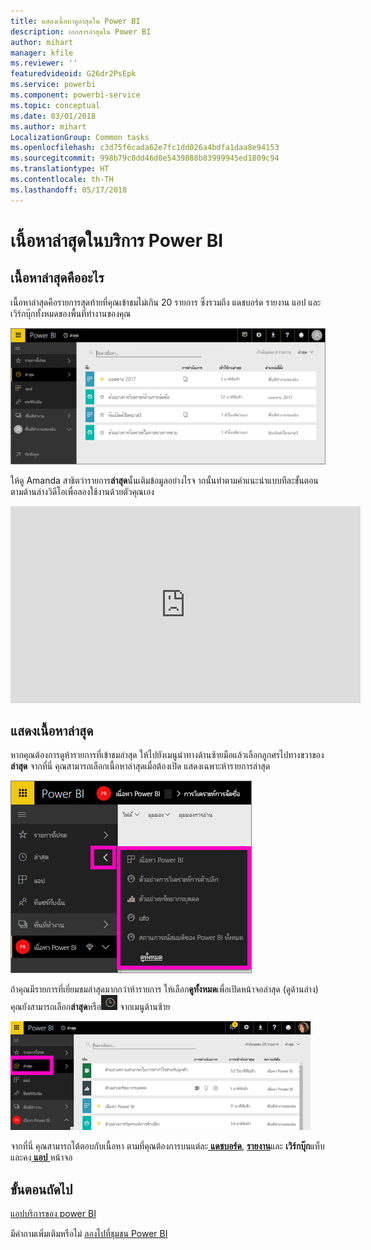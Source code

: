 ```yaml
---
title: แสดงเนื้อหาดูล่าสุดใน Power BI
description: เอกสารล่าสุดใน Power BI
author: mihart
manager: kfile
ms.reviewer: ''
featuredvideoid: G26dr2PsEpk
ms.service: powerbi
ms.component: powerbi-service
ms.topic: conceptual
ms.date: 03/01/2018
ms.author: mihart
LocalizationGroup: Common tasks
ms.openlocfilehash: c3d75f6cada62e7fc1dd026a4bdfa1daa8e94153
ms.sourcegitcommit: 998b79c0dd46d0e5439888b83999945ed1809c94
ms.translationtype: HT
ms.contentlocale: th-TH
ms.lasthandoff: 05/17/2018
---
```

# <a name="recent-content-in-power-bi-service"></a>เนื้อหา**ล่าสุด**ในบริการ Power BI


## <a name="what-is-recent-content"></a>เนื้อหาล่าสุดคืออะไร
เนื้อหาล่าสุดคือรายการสุดท้ายที่คุณเข้าชมไม่เกิน 20 รายการ  ซึ่งรวมถึง แดชบอร์ด รายงาน แอป และเวิร์กบุ๊กทั้งหมดของพื้นที่ทำงานของคุณ

![หน้าต่างเนื้อหาล่าสุด](media/service-recent/power-bi-recent-screen.png)

ให้ดู Amanda สาธิตว่ารายการ**ล่าสุด**นั้นเติมข้อมูลอย่างไรจ ากนั้นทำตามคำแนะนำแบบทีละขั้นตอนตามด้านล่างวิดีโอเพื่อลองใช้งานด้วยตัวคุณเอง

<iframe width="560" height="315" src="https://www.youtube.com/embed/G26dr2PsEpk" frameborder="0" allowfullscreen></iframe>

## <a name="display-recent-content"></a>แสดงเนื้อหาล่าสุด
หากคุณต้องการดูห้ารายการที่เข้าชมล่าสุด ให้ไปยังเมนูนำทางด้านซ้ายมือแล้วเลือกลูกศรไปทางขวาของ**ล่าสุด**  จากที่นี่ คุณสามารถเลือกเนื้อหาล่าสุดเมื่อต้องเปิด แสดงเฉพาะห้ารายการล่าสุด

![เมนูลอยเนื้อหาล่าสุด](media/service-recent/power-bi-recent-flyout-new.png)

ถ้าคุณมีรายการที่เยี่ยมชมล่าสุดมากกว่าห้ารายการ ให้เลือก**ดูทั้งหมด**เพื่อเปิดหน้าจอล่าสุด (ดูด้านล่าง) คุณยังสามารถเลือก**ล่าสุด**หรือ![ไอคอนล่าสุด](media/service-recent/power-bi-recent-icon.png) จากเมนูด้านซ้าย

![แสดงเนื้อหาล่าสุดทั้งหมด](media/service-recent/power-bi-recent-list.png)

จากที่นี่ คุณสามารถโต้ตอบกับเนื้อหา ตามที่คุณต้องการบนแต่ละ[ **แดชบอร์ด**](service-dashboards.md), [ **รายงาน**](service-reports.md)และ **เวิร์กบุ๊ก**แท็บ และคง[ **แอป** ](service-install-use-apps.md)หน้าจอ

## <a name="next-steps"></a>ขั้นตอนถัดไป
[แอปบริการของ power BI](service-install-use-apps.md)

มีคำถามเพิ่มเติมหรือไม่ [ลองไปที่ชุมชน Power BI](http://community.powerbi.com/)

